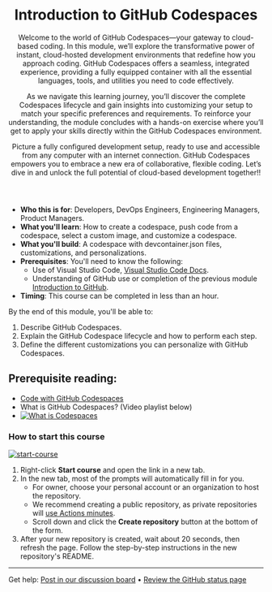 <header>

# Introduction to GitHub Codespaces

Welcome to the world of GitHub Codespaces—your gateway to cloud-based coding. In this module, we’ll explore the transformative power of instant, cloud-hosted development environments that redefine how you approach coding. GitHub Codespaces offers a seamless, integrated experience, providing a fully equipped container with all the essential languages, tools, and utilities you need to code effectively.

As we navigate this learning journey, you’ll discover the complete Codespaces lifecycle and gain insights into customizing your setup to match your specific preferences and requirements. To reinforce your understanding, the module concludes with a hands-on exercise where you’ll get to apply your skills directly within the GitHub Codespaces environment.

Picture a fully configured development setup, ready to use and accessible from any computer with an internet connection. GitHub Codespaces empowers you to embrace a new era of collaborative, flexible coding. Let’s dive in and unlock the full potential of cloud-based development together!!

</header>


- **Who this is for**: Developers, DevOps Engineers, Engineering Managers, Product Managers.
- **What you'll learn**: How to create a codespace, push code from a codespace, select a custom image, and customize a codespace.
- **What you'll build**: A codespace with devcontainer.json files, customizations, and personalizations.
- **Prerequisites**: You'll need to know the following:
  - Use of Visual Studio Code, [Visual Studio Code Docs](https://code.visualstudio.com/docs).
  - Understanding of GitHub use or completion of the previous module [Introduction to GitHub](https://github.com/jamesmontemagno/dotnet-mastering-github-copilot-for-paired-programming/blob/main/01-Introduction-to-GitHub/README.md).
- **Timing**: This course can be completed in less than an hour.

By the end of this module, you'll be able to:

1. Describe GitHub Codespaces.
2. Explain the GitHub Codespace lifecycle and how to perform each step.
3. Define the different customizations you can personalize with GitHub Codespaces.


## Prerequisite reading: 

- [Code with GitHub Codespaces](https://learn.microsoft.com/training/modules/code-with-github-codespaces/)
- What is GitHub Codespaces? (Video playlist below)
- [![What is Codespaces](https://img.youtube.com/vi/ozuDPmcC1io/0.jpg)](https://www.youtube.com/watch?v=ozuDPmcC1io&list=PLmsFUfdnGr3wTl-NCblzcrEv2lFSX975-)



### How to start this course

<!-- For start course, run in JavaScript:
'https://github.com/new?' + new URLSearchParams({
  template_owner: 'skills',
  template_name: 'code-with-codespaces',
  owner: '@me',
  name: 'skills-code-with-codespaces',
  description: 'My clone repository',
  visibility: 'public',
}).toString()
-->

[![start-course](https://user-images.githubusercontent.com/1221423/235727646-4a590299-ffe5-480d-8cd5-8194ea184546.svg)](https://github.com/new?template_owner=skills&template_name=code-with-codespaces&owner=%40me&name=skills-code-with-codespaces&description=My+clone+repository&visibility=public)

1. Right-click **Start course** and open the link in a new tab.
2. In the new tab, most of the prompts will automatically fill in for you.
   - For owner, choose your personal account or an organization to host the repository.
   - We recommend creating a public repository, as private repositories will [use Actions minutes](https://docs.github.com/billing/managing-billing-for-github-actions/about-billing-for-github-actions).
   - Scroll down and click the **Create repository** button at the bottom of the form.
3. After your new repository is created, wait about 20 seconds, then refresh the page. Follow the step-by-step instructions in the new repository's README.

<footer>

<!--
  <<< Author notes: Footer >>>
  Add a link to get support, GitHub status page, code of conduct, license link.
-->

---

Get help: [Post in our discussion board](https://github.com/orgs/skills/discussions/categories/introduction-to-github) &bull; [Review the GitHub status page](https://www.githubstatus.com/)
